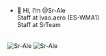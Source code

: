 - 👋 Hi, I’m @Sr-Ale</br>
Staff at Ivao.aero (ES-WMA1)
</br>Staff at SrTeam
</br>
<img align="center" src="https://github-readme-stats.vercel.app/api?username=Sr-Ale&hide=contribs,prs&show_icons=true&layout=compact&theme=dark" alt="Sr-Ale" />
<img align="center" src="https://github-readme-stats.vercel.app/api/top-langs/?username=Sr-Ale&layout=compact&theme=dark&hide_border=true" alt="Sr-Ale"/>

    

